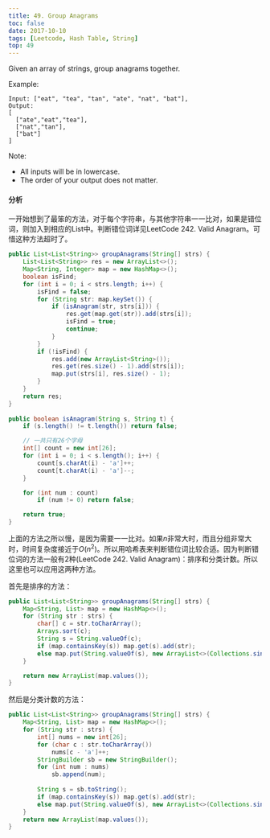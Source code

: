 ```yaml
---
title: 49. Group Anagrams
toc: false
date: 2017-10-10
tags: [Leetcode, Hash Table, String]
top: 49
---
```


Given an array of strings, group anagrams together.

Example:

```
Input: ["eat", "tea", "tan", "ate", "nat", "bat"],
Output:
[
  ["ate","eat","tea"],
  ["nat","tan"],
  ["bat"]
]
```

Note:

* All inputs will be in lowercase.
* The order of your output does not matter.

#### 分析

一开始想到了最笨的方法，对于每个字符串，与其他字符串一一比对，如果是错位词，则加入到相应的List中。判断错位词详见LeetCode 242. Valid Anagram。可惜这种方法超时了。

```Java
public List<List<String>> groupAnagrams(String[] strs) {
    List<List<String>> res = new ArrayList<>();
    Map<String, Integer> map = new HashMap<>();
    boolean isFind;
    for (int i = 0; i < strs.length; i++) {
        isFind = false;
        for (String str: map.keySet()) {
            if (isAnagram(str, strs[i])) {
                res.get(map.get(str)).add(strs[i]);
                isFind = true;
                continue;
            }
        }
        if (!isFind) {
            res.add(new ArrayList<String>());
            res.get(res.size() - 1).add(strs[i]);
            map.put(strs[i], res.size() - 1);
        }
    }
    return res;
}
    
public boolean isAnagram(String s, String t) {
    if (s.length() != t.length()) return false;

    // 一共只有26个字母
    int[] count = new int[26];
    for (int i = 0; i < s.length(); i++) {
        count[s.charAt(i) - 'a']++;
        count[t.charAt(i) - 'a']--;
    }

    for (int num : count)
        if (num != 0) return false;

    return true;
}
```

上面的方法之所以慢，是因为需要一一比对。如果$n$非常大时，而且分组非常大时，时间复杂度接近于$O(n^2)$。所以用哈希表来判断错位词比较合适。因为判断错位词的方法一般有2种(LeetCode 242. Valid Anagram)：排序和分类计数。所以这里也可以应用这两种方法。

首先是排序的方法：

```Java
public List<List<String>> groupAnagrams(String[] strs) {
    Map<String, List> map = new HashMap<>();
    for (String str : strs) {
        char[] c = str.toCharArray();
        Arrays.sort(c);
        String s = String.valueOf(c);
        if (map.containsKey(s)) map.get(s).add(str);
        else map.put(String.valueOf(s), new ArrayList<>(Collections.singletonList(str)));
    }

    return new ArrayList(map.values());
}
```

然后是分类计数的方法：

```Java
public List<List<String>> groupAnagrams(String[] strs) {
    Map<String, List> map = new HashMap<>();
    for (String str : strs) {
        int[] nums = new int[26];
        for (char c : str.toCharArray())
            nums[c - 'a']++;
        StringBuilder sb = new StringBuilder();
        for (int num : nums)
            sb.append(num);
        
        String s = sb.toString();
        if (map.containsKey(s)) map.get(s).add(str);
        else map.put(String.valueOf(s), new ArrayList<>(Collections.singletonList(str)));
    }
    return new ArrayList(map.values());
}
```

